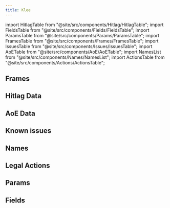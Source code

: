 ```yaml
---
title: Klee
---
```


import HitlagTable from "@site/src/components/Hitlag/HitlagTable";
import FieldsTable from "@site/src/components/Fields/FieldsTable";
import ParamsTable from "@site/src/components/Params/ParamsTable";
import FramesTable from "@site/src/components/Frames/FramesTable";
import IssuesTable from "@site/src/components/Issues/IssuesTable";
import AoETable from "@site/src/components/AoE/AoETable";
import NamesList from "@site/src/components/Names/NamesList";
import ActionsTable from "@site/src/components/Actions/ActionsTable";

## Frames

<FramesTable item_key="klee" />

## Hitlag Data

<HitlagTable item_key="klee" />

## AoE Data

<AoETable item_key="klee" />

## Known issues

<IssuesTable item_key="klee" />

## Names

<NamesList item_key="klee" />

## Legal Actions

<ActionsTable item_key="klee" />

## Params

<ParamsTable item_key="klee" />

## Fields

<FieldsTable item_key="klee" />
